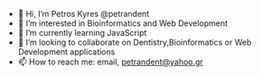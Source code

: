- 👋 Hi, I’m Petros Kyres @petrandent
- 👀 I’m interested in Bioinformatics and Web Development
- 🌱 I’m currently learning JavaScript
- 💞️ I’m looking to collaborate on Dentistry,Bioinformatics or Web Development applications
- 📫 How to reach me: email, petrandent@yahoo.gr

<!---
petrandent/petrandent is a ✨ special ✨ repository because its `README.md` (this file) appears on your GitHub profile.
You can click the Preview link to take a look at your changes.
--->
